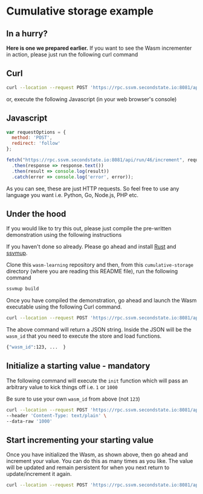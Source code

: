 # Cumulative storage example

## In a hurry?
**Here is one we prepared earlier.**
If you want to see the Wasm incrementer in action, please just run the following curl command
## Curl
```bash
curl --location --request POST 'https://rpc.ssvm.secondstate.io:8081/api/run/46/increment'
```
or, execute the following Javascript (in your web browser's console)
## Javascript
```Javascript
var requestOptions = {
  method: 'POST',
  redirect: 'follow'
};

fetch("https://rpc.ssvm.secondstate.io:8081/api/run/46/increment", requestOptions)
  .then(response => response.text())
  .then(result => console.log(result))
  .catch(error => console.log('error', error));
```
As you can see, these are just HTTP requests. So feel free to use any language you want i.e. Python, Go, Node.js, PHP etc.

## Under the hood
If you would like to try this out, please just compile the pre-written demonstration using the following instructions

If you haven't done so already. Please go ahead and install [Rust](https://www.rust-lang.org/tools/install) and [ssvmup](https://www.secondstate.io/articles/ssvmup/).

Clone this `wasm-learning` repository and then, from this `cumulative-storage` directory (where you are reading this README file), run the following command

```bash
ssvmup build
```

Once you have compiled the demonstration, go ahead and launch the Wasm executable using the following Curl command.

```bash
curl --location --request POST 'https://rpc.ssvm.secondstate.io:8081/api/executables' --header 'Content-Type: application/octet-stream' --header 'SSVM-Description: cumulative demo' --data-binary '@pkg/cumulative_storage_bg.wasm'
```

The above command will return a JSON string. Inside the JSON will be the `wasm_id` that you need to execute the store and load functions.

```bash
{"wasm_id":123, ...  }
```

## Initialize a starting value - mandatory

The following command will execute the `init` function which will pass an arbitrary value to kick things off i.e. `1` or `1000`

Be sure to use your own `wasm_id` from above (not `123`)

```bash
curl --location --request POST 'https://rpc.ssvm.secondstate.io:8081/api/run/your_wasm_id_goes_here/init' \
--header 'Content-Type: text/plain' \
--data-raw '1000'
```

## Start incrementing your starting value

Once you have initialized the Wasm, as shown above, then go ahead and increment your value. You can do this as many times as you like. The value will be updated and remain persistent for when you next return to update/increment it again.

```bash
curl --location --request POST 'https://rpc.ssvm.secondstate.io:8081/api/run/your_wasm_id_goes_here/increment'
```
